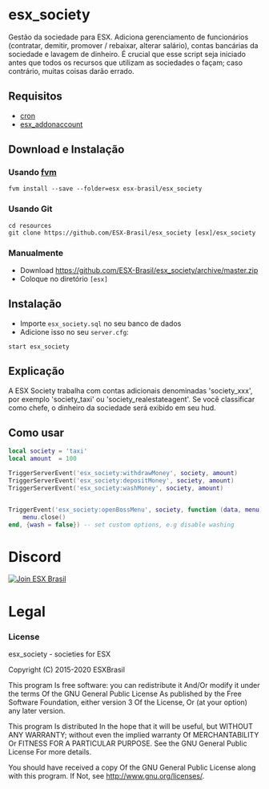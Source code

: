 # esx_society

Gestão da sociedade para ESX. Adiciona gerenciamento de funcionários (contratar, demitir, promover / rebaixar, alterar salário), contas bancárias da sociedade e lavagem de dinheiro. É crucial que esse script seja iniciado antes que todos os recursos que utilizam as sociedades o façam; caso contrário, muitas coisas darão errado.

## Requisitos
- [cron](https://github.com/ESX-Brasil/cron)
- [esx_addonaccount](https://github.com/ESX-Brasil/esx_addonaccount)

## Download e Instalação

### Usando [fvm](https://github.com/qlaffont/fvm-installer)
```
fvm install --save --folder=esx esx-brasil/esx_society
```

### Usando Git
```
cd resources
git clone https://github.com/ESX-Brasil/esx_society [esx]/esx_society
```

### Manualmente
- Download https://github.com/ESX-Brasil/esx_society/archive/master.zip
- Coloque no diretório `[esx]`

## Instalação
- Importe `esx_society.sql` no seu banco de dados
- Adicione isso no seu `server.cfg`:

```
start esx_society
```

## Explicação
A ESX Society trabalha com contas adicionais denominadas 'society_xxx', por exemplo 'society_taxi' ou 'society_realestateagent'. Se você classificar como chefe, o dinheiro da sociedade será exibido em seu hud.

## Como usar
```lua
local society = 'taxi'
local amount  = 100

TriggerServerEvent('esx_society:withdrawMoney', society, amount)
TriggerServerEvent('esx_society:depositMoney', society, amount)
TriggerServerEvent('esx_society:washMoney', society, amount)


TriggerEvent('esx_society:openBossMenu', society, function (data, menu)
	menu.close()
end, {wash = false}) -- set custom options, e.g disable washing
```

# Discord

[![Join ESX Brasil](https://discordapp.com/api/guilds/693468263161659402/embed.png?style=banner2)](https://discord.gg/ZGXTsdN)

# Legal
### License
esx_society - societies for ESX

Copyright (C) 2015-2020 ESXBrasil

This program Is free software: you can redistribute it And/Or modify it under the terms Of the GNU General Public License As published by the Free Software Foundation, either version 3 Of the License, Or (at your option) any later version.

This program Is distributed In the hope that it will be useful, but WITHOUT ANY WARRANTY; without even the implied warranty Of MERCHANTABILITY Or FITNESS FOR A PARTICULAR PURPOSE. See the GNU General Public License For more details.

You should have received a copy Of the GNU General Public License along with this program. If Not, see http://www.gnu.org/licenses/.
